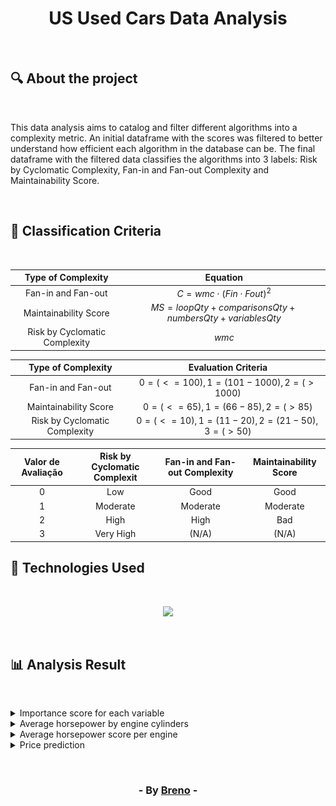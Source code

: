 <h1 align = "center"> US Used Cars Data Analysis </h1><br>

<h2> &#128269; About the project </h2><br>

<p>This data analysis aims to catalog and filter different algorithms into a complexity metric. An initial dataframe with the scores 
was filtered to better understand how efficient each algorithm in the database can be. The final dataframe with the filtered data 
classifies the algorithms into 3 labels: Risk by Cyclomatic Complexity, Fan-in and Fan-out Complexity and Maintainability Score.</p><br>

<h2> &#128246; Classification Criteria </h2><br>

<div align="left">
	
| Type of Complexity            | Equation                                                    |
|:-----------------------------:|:-----------------------------------------------------------:|
| Fan-in and Fan-out            | $C = wmc \cdot (Fin \cdot Fout)^2$                          |
| Maintainability Score         | $MS = loopQty + comparisonsQty + numbersQty + variablesQty$ |
| Risk by Cyclomatic Complexity | $wmc$                                                       |

| Type of Complexity            | Evaluation Criteria                                         | 
|:-----------------------------:|:-----------------------------------------------------------:|
| Fan-in and Fan-out            | $0=(<= 100), 1=(101-1000), 2=(> 1000)$                      |
| Maintainability Score         | $0=(<= 65), 1=(66-85), 2=(> 85)$                            |
| Risk by Cyclomatic Complexity | $0=(<= 10), 1=(11-20), 2=(21-50), 3=(> 50)$                 |

| Valor de Avaliação | Risk by Cyclomatic Complexit| Fan-in and Fan-out Complexity | Maintainability Score |
|:------------------:|:---------------------------:|:-----------------------------:|:---------------------:|
|0	             | Low                         | Good	                   | Good                  |
|1	             | Moderate                    | Moderate	                   | Moderate              |
|2	             | High                        | High	                   | Bad                   |
|3	             | Very High	           | (N/A)	                   | (N/A)                 |


</div>

<h2> &#128302; Technologies Used </h2><br>

<p align="center">
  <a href="https://skillicons.dev">
    <img src="https://skillicons.dev/icons?i=py" />
  </a>
</p>

<br><h2> &#128202; Analysis Result </h2><br>

<details>
	<summary>Importance score for each variable</summary><br>
	<p>The variable importance score in the context of the random forest algorithm indicates the importance of each
	feature (variable) in predicting the target variable, which, in this case, is the price of the car. In other words, a variable 
	is considered important if removing it from the model results in worse predictions. The importance of the variable is calculated 
	for all trees in the forest and then the average is taken 5.</p><br>
	<img src="https://github.com/Brevex/US-Used-Cars-Data-Analysis/blob/54f75e2de4f55d668ba495bef7ac14ec4011e24b/readme%20images/feature%20importance.png">
</details>

<details>
	<summary>Average horsepower by engine cylinders</summary><br>
	<p>Data analysis showing the average horse power value of each engine model in the dataset</p><br>
	<img src="https://github.com/Brevex/US-Used-Cars-Data-Analysis/blob/54f75e2de4f55d668ba495bef7ac14ec4011e24b/readme%20images/horse%20power.png">
</details>

<details>
	<summary>Average horsepower score per engine</summary><br>
	<p>Machine learning model that attempts to establish a relationship between the engine model and the amount of power. The 
	model uses a random forest tree process to assign a score to each model.</p><br>
	<img src="https://github.com/Brevex/US-Used-Cars-Data-Analysis/blob/54f75e2de4f55d668ba495bef7ac14ec4011e24b/readme%20images/engines%20score.png">
</details>

<details>
	<summary>Price prediction</summary><br>
	<p>The scatterplot shows the result of a machine learning model that tries to predict the price of cars. As shown in the graph, only 
	a minority of the values deviate from those predicted by the prediction model, showing a good frequency of hits with approximate values.</p><br>
	<img src="https://github.com/Brevex/US-Used-Cars-Data-Analysis/blob/54f75e2de4f55d668ba495bef7ac14ec4011e24b/readme%20images/price%20prediction.png">
</details>


<br><h3 align = "center"> - By <a href = "https://www.linkedin.com/in/breno-barbosa-de-oliveira-810866275/" target = "_blank">Breno</a> - </h3>

